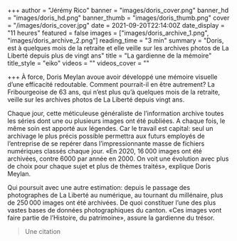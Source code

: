 +++
author = "Jérémy Rico"
banner = "images/doris_cover.png"
banner_hd = "images/doris_hd.png"
banner_thumb = "images/doris_thumb.png"
cover = "/images/doris_cover.jpg"
date = 2021-09-20T22:14:00Z
date_display = "11 heures"
featured = false
images = ["images/doris_archive_1.png", "images/doris_archive_2.png"]
reading_time = "3 min"
summary = "Doris, est à quelques mois de la retraite et elle veille sur les archives photos de La Liberté depuis plus de vingt ans"
title = "La gardienne de la mémoire"
title_style = "eiko"
videos = ""
videos_cover = ""

+++
À force, Doris Meylan avoue avoir développé une mémoire visuelle d’une efficacité redoutable. Comment pourrait-il en être autrement? La Fribourgeoise de 63 ans, qui n’est plus qu’à quelques mois de la retraite, veille sur les archives photos de La Liberté depuis vingt ans.

Chaque jour, cette méticuleuse généraliste de l’information archive toutes les séries dont une ou plusieurs images ont été publiées. A chaque fois, le même soin est apporté aux légendes. Car le travail est capital: seul un archivage le plus précis possible permettra aux futurs employés de l’entreprise de se repérer dans l’impressionnante masse de fichiers numériques classés chaque jour. «En 2020, 16 000 images ont été archivées, contre 6000 par année en 2000. On voit une évolution avec plus de choix pour chaque sujet et plus de thèmes traités», explique Doris Meylan.

Qui poursuit avec une autre estimation: depuis le passage des photographes de La Liberté au numérique, au tournant du millénaire, plus de 250 000 images ont été archivées. De quoi constituer l’une des plus vastes bases de données photographiques du canton. «Ces images vont faire partie de l’Histoire, du patrimoine», assure la gardienne du trésor.

> Une citation
